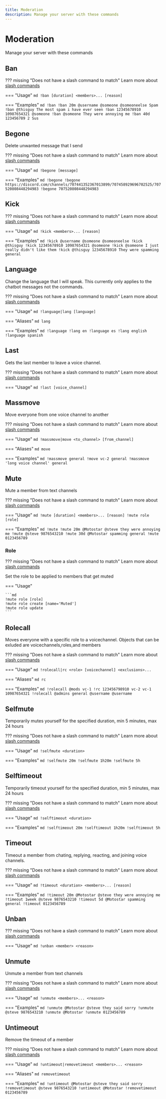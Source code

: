 ```yaml
---
title: Moderation
description: Manage your server with these commands
---
```

# Moderation

Manage your server with these commands

## Ban

??? missing "Does not have a slash command to match"
	Learn more about [slash commands](/#slash-commands)

=== "Usage"
	```md
	!ban [duration] <members>... [reason]
	```

=== "Examples"
	```md
	!ban
	!ban 20m @username @someone @someoneelse Spam
	!ban @thisguy The most spam i have ever seen
	!ban 12345678910 10987654321 @someone
	!ban @someone They were annoying me
	!ban 40d 123456789 2 Sus
	```

## Begone

Delete unwanted message that I send

??? missing "Does not have a slash command to match"
	Learn more about [slash commands](/#slash-commands)

=== "Usage"
	```md
	!begone [message]
	```

=== "Examples"
	```md
	!begone
	!begone https://discord.com/channels/707441352367013899/707458929696702525/707520808448294983
	!begone 707520808448294983
	```

## Kick

??? missing "Does not have a slash command to match"
	Learn more about [slash commands](/#slash-commands)

=== "Usage"
	```md
	!kick <members>... [reason]
	```

=== "Examples"
	```md
	!kick @username @someone @someoneelse
	!kick @thisguy
	!kick 12345678910 10987654321 @someone
	!kick @someone I just really didn't like them
	!kick @thisguy 12345678910 They were spamming general
	```

## Language

Change the language that I will speak. This currently only applies to the chatbot messages not the commands.

??? missing "Does not have a slash command to match"
	Learn more about [slash commands](/#slash-commands)

=== "Usage"
	```md
	!language|lang [language]
	```

=== "Aliases"
	```md
	lang
	```

=== "Examples"
	```md
	!language
	!lang en
	!language es
	!lang english
	!language spanish
	```

## Last

Gets the last member to leave a voice channel.

??? missing "Does not have a slash command to match"
	Learn more about [slash commands](/#slash-commands)

=== "Usage"
	```md
	!last [voice_channel]
	```

## Massmove

Move everyone from one voice channel to another

??? missing "Does not have a slash command to match"
	Learn more about [slash commands](/#slash-commands)

=== "Usage"
	```md
	!massmove|move <to_channel> [from_channel]
	```

=== "Aliases"
	```md
	move
	```

=== "Examples"
	```md
	!massmove general
	!move vc-2 general
	!massmove 'long voice channel' general
	```

## Mute

Mute a member from text channels

??? missing "Does not have a slash command to match"
	Learn more about [slash commands](/#slash-commands)

=== "Usage"
	```md
	!mute [duration] <members>... [reason]
	!mute role [role]
	```

=== "Examples"
	```md
	!mute
	!mute 20m @Motostar @steve they were annoying me
	!mute @steve 9876543210
	!mute 30d @Motostar spamming general
	!mute 0123456789
	```

### Role

??? missing "Does not have a slash command to match"
	Learn more about [slash commands](/#slash-commands)

Set the role to be applied to members that get muted

=== "Usage"

	```md
	!mute role [role]
	!mute role create [name='Muted']
	!mute role update 
	```

## Rolecall

Moves everyone with a specific role to a voicechannel. Objects that can be exluded are voicechannels,roles,and members

??? missing "Does not have a slash command to match"
	Learn more about [slash commands](/#slash-commands)

=== "Usage"
	```md
	!rolecall|rc <role> [voicechannel] <exclusions>...
	```

=== "Aliases"
	```md
	rc
	```

=== "Examples"
	```md
	!rolecall @mods vc-1
	!rc 123456798910 vc-2 vc-1 10987654321
	!rolecall @admins general @username @username
	```

## Selfmute

Temporarily mutes yourself for the specified duration, min 5 minutes, max 24 hours

??? missing "Does not have a slash command to match"
	Learn more about [slash commands](/#slash-commands)

=== "Usage"
	```md
	!selfmute <duration>
	```

=== "Examples"
	```md
	!selfmute 20m
	!selfmute 1h20m
	!selfmute 5h
	```

## Selftimeout

Temporarily timeout yourself for the specified duration, min 5 minutes, max 24 hours

??? missing "Does not have a slash command to match"
	Learn more about [slash commands](/#slash-commands)

=== "Usage"
	```md
	!selftimeout <duration>
	```

=== "Examples"
	```md
	!selftimeout 20m
	!selftimeout 1h20m
	!selftimeout 5h
	```

## Timeout

Timeout a member from chating, replying, reacting, and joining voice channels.

??? missing "Does not have a slash command to match"
	Learn more about [slash commands](/#slash-commands)

=== "Usage"
	```md
	!timeout <duration> <members>... [reason]
	```

=== "Examples"
	```md
	!timeout 20m @Motostar @steve they were annoying me
	!timeout 1week @steve 9876543210
	!timeout 5d @Motostar spamming general
	!timeout 0123456789
	```

## Unban

??? missing "Does not have a slash command to match"
	Learn more about [slash commands](/#slash-commands)

=== "Usage"
	```md
	!unban <member> <reason>
	```

## Unmute

Unmute a member from text channels

??? missing "Does not have a slash command to match"
	Learn more about [slash commands](/#slash-commands)

=== "Usage"
	```md
	!unmute <members>... <reason>
	```

=== "Examples"
	```md
	!unmute @Motostar @steve they said sorry
	!unmute @steve 9876543210
	!unmute @Motostar
	!unmute 0123456789
	```

## Untimeout

Remove the timeout of a member

??? missing "Does not have a slash command to match"
	Learn more about [slash commands](/#slash-commands)

=== "Usage"
	```md
	!untimeout|removetimeout <members>... <reason>
	```

=== "Aliases"
	```md
	removetimeout
	```

=== "Examples"
	```md
	!untimeout @Motostar @steve they said sorry
	!removetimeout @steve 9876543210
	!untimeout @Motostar
	!removetimeout 0123456789
	```
